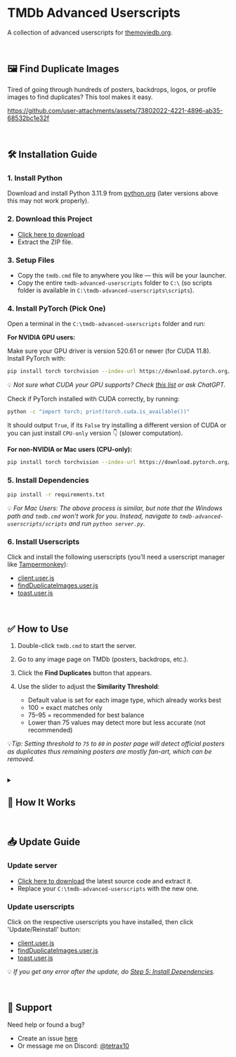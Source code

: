 # TMDb Advanced Userscripts

A collection of advanced userscripts for [themoviedb.org](https://www.themoviedb.org/).

<br>

## 🖼️ Find Duplicate Images

Tired of going through hundreds of posters, backdrops, logos, or profile images to find duplicates? This tool makes it easy.

https://github.com/user-attachments/assets/73802022-4221-4896-ab35-68532bc1e32f

<br>

## 🛠️ Installation Guide

### 1. Install Python

Download and install Python 3.11.9 from [python.org](https://www.python.org/downloads/release/python-3119/) (later versions above this may not work properly).

### 2. Download this Project

-   [Click here to download](https://github.com/Tetrax-10/tmdb-advanced-userscripts/archive/refs/heads/main.zip)
-   Extract the ZIP file.

### 3. Setup Files

-   Copy the `tmdb.cmd` file to anywhere you like — this will be your launcher.
-   Copy the entire `tmdb-advanced-userscripts` folder to `C:\` (so scripts folder is available in `C:\tmdb-advanced-userscripts\scripts`).

### 4. Install PyTorch (Pick One)

Open a terminal in the `C:\tmdb-advanced-userscripts` folder and run:

**For NVIDIA GPU users:**

Make sure your GPU driver is version 520.61 or newer (for CUDA 11.8). Install PyTorch with:

```bash
pip install torch torchvision --index-url https://download.pytorch.org/whl/cu118
```

💡 _Not sure what CUDA your GPU supports? Check [this list](https://en.wikipedia.org/wiki/CUDA#GPUs_supported) or ask ChatGPT._

Check if PyTorch installed with CUDA correctly, by running:

```bash
python -c "import torch; print(torch.cuda.is_available())"
```

It should output `True`, if its `False` try installing a different version of CUDA or you can just install `CPU-only` version 👇 (slower computation).

**For non-NVIDIA or Mac users (CPU-only):**

```bash
pip install torch torchvision --index-url https://download.pytorch.org/whl/cpu
```

### 5. Install Dependencies

```bash
pip install -r requirements.txt
```

💡 _For Mac Users: The above process is similar, but note that the Windows path and `tmdb.cmd` won't work for you. Instead, navigate to `tmdb-advanced-userscripts/scripts` and run `python server.py`._

### 6. Install Userscripts

Click and install the following userscripts (you’ll need a userscript manager like [Tampermonkey](https://www.tampermonkey.net/)):

-   [client.user.js](https://raw.githubusercontent.com/Tetrax-10/tmdb-advanced-userscripts/refs/heads/main/userscripts/client.user.js)
-   [findDuplicateImages.user.js](https://raw.githubusercontent.com/Tetrax-10/tmdb-advanced-userscripts/refs/heads/main/userscripts/findDuplicateImages.user.js)
-   [toast.user.js](https://raw.githubusercontent.com/Tetrax-10/tmdb-advanced-userscripts/refs/heads/main/userscripts/toast.user.js)

<br>

## ✅ How to Use

1. Double-click `tmdb.cmd` to start the server.
2. Go to any image page on TMDb (posters, backdrops, etc.).
3. Click the **Find Duplicates** button that appears.
4. Use the slider to adjust the **Similarity Threshold**:

    - Default value is set for each image type, which already works best
    - 100 = exact matches only
    - 75–95 = recommended for best balance
    - Lower than 75 values may detect more but less accurate (not recommended)

💡*Tip: Setting threshold to `75` to `80` in poster page will detect official posters as duplicates thus remaining posters are mostly fan-art, which can be removed.*

<br>

<details>
<summary><h2>🧠 How It Works</h2></summary>

This project uses a client-server architecture to detect duplicate images on a webpage.

### 🔧 Client (Userscript in Browser)

The client-side script mainly handles the UI and communication:

-   Collects all image URLs on the current page.
-   Sorts image cards in the UI.
-   Shows toast notifications in the browser.
-   Sends image URLs to the server via WebSocket when the **"Find Duplicates"** button is clicked.

> Userscripts running in a browser can't access local files or use hardware-accelerated AI models, so the heavy lifting is done by the server.

### 🖥️ Server (Backend)

The server performs the core image analysis:

-   Downloads and caches the images.
-   Uses a **Convolutional Neural Network (CNN)** provided by [imagededup](https://github.com/idealo/imagededup) to detect visually similar images (posters, backdrops, profile images).
-   Uses **Perceptual Hashing (PHash)** for logos which require precise duplicate detection.
-   Compares images based on a **similarity threshold** — higher thresholds mean stricter matching.
-   Sends back the results in a format the client can easily understand.

### 📁 Script Breakdown

-   `client.user.js`: Handles WebSocket communication and integrates everything on the page.
-   `findDuplicateImages.user.js`: Handles logic specific to sorting and highlighting duplicate images.
-   `toast.user.js`: Displays toast messages. This script is modular and can be reused independently, even without the server or other scripts.

</details>

<br>

## 📥 Update Guide

### Update server

-   [Click here to download](https://github.com/Tetrax-10/tmdb-advanced-userscripts/archive/refs/heads/main.zip) the latest source code and extract it.
-   Replace your `C:\tmdb-advanced-userscripts` with the new one.

### Update userscripts

Click on the respective userscripts you have installed, then click 'Update/Reinstall' button:

-   [client.user.js](https://raw.githubusercontent.com/Tetrax-10/tmdb-advanced-userscripts/refs/heads/main/userscripts/client.user.js)
-   [findDuplicateImages.user.js](https://raw.githubusercontent.com/Tetrax-10/tmdb-advanced-userscripts/refs/heads/main/userscripts/findDuplicateImages.user.js)
-   [toast.user.js](https://raw.githubusercontent.com/Tetrax-10/tmdb-advanced-userscripts/refs/heads/main/userscripts/toast.user.js)

💡 _If you get any error after the update, do [Step 5: Install Dependencies](#5-install-dependencies)._

<br>

## 💬 Support

Need help or found a bug?

-   Create an issue [here](https://github.com/Tetrax-10/tmdb-advanced-userscripts/issues)
-   Or message me on Discord: [@tetrax10](https://discord.com/users/1040249560418750536)
